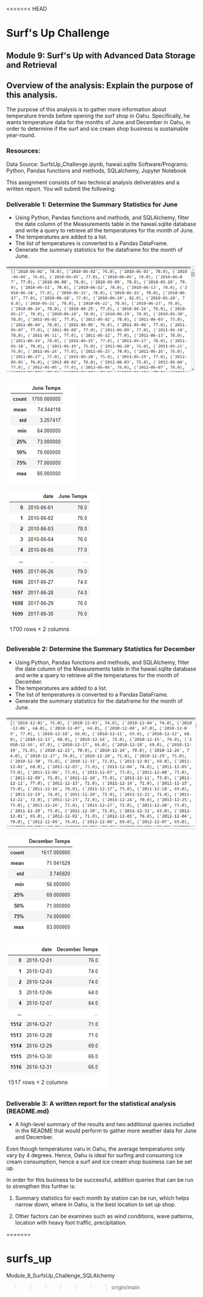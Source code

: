 <<<<<<< HEAD
# Surf's Up Challenge
## Module 9: Surf's Up with Advanced Data Storage and Retrieval

## Overview of the analysis: Explain the purpose of this analysis.
The purpose of this analysis is to gather more information about temperature trends before opening the surf shop in Oahu. Specifically, he wants temperature data for the months of June and December in Oahu, in order to determine if the surf and ice cream shop business is sustainable year-round.

### Resources: 
Data Source:  SurfsUp_Challenge.ipynb, hawaii.sqlite
Software/Programs: Python, Pandas functions and methods, SQLalchemy, Jupyter Notebook

This assignment consists of two technical analysis deliverables and a written report. You will submit the following:

### Deliverable 1: Determine the Summary Statistics for June
- Using Python, Pandas functions and methods, and SQLAlchemy, filter the date column of the Measurements table in the hawaii.sqlite database and write a query to retrieve all the temperatures for the month of June. 
- The temperatures are added to a list.
- The list of temperatures is converted to a Pandas DataFrame.
- Generate the summary statistics for the dataframe for the month of June.

![June_Results](https://github.com/veenapu/surfs_up/blob/main/June%20Results.PNG)

![June_Summary_Statistics](https://github.com/veenapu/surfs_up/blob/main/June%20Summary%20Statistics.PNG)

![Junes_results_DataFrame](https://github.com/veenapu/surfs_up/blob/main/June%20results%20DataFrame.PNG)


### Deliverable 2: Determine the Summary Statistics for December
- Using Python, Pandas functions and methods, and SQLAlchemy, filter the date column of the Measurements table in the hawaii.sqlite database and write a query to retrieve all the temperatures for the month of December. 
- The temperatures are added to a list.
- The list of temperatures is converted to a Pandas DataFrame.
- Generate the summary statistics for the dataframe for the month of June.

![December_Results](https://github.com/veenapu/surfs_up/blob/main/December%20Results.PNG)

![December_Summary_Statistics](https://github.com/veenapu/surfs_up/blob/main/December%20Summary%20Statistics.PNG)

![December_results_DataFrame](https://github.com/veenapu/surfs_up/blob/main/December%20results%20DataFrame.PNG)


### Deliverable 3: A written report for the statistical analysis (README.md)
-  A high-level summary of the results and two additional queries included in the README that would perform to gather more weather data for June and December.

Even though temperatures varu in Oahu, the average temperatures only vary by 4 degrees.  Hence, Oahu is ideal for surfing and consuming ice cream consumption, hence a surf and ice cream shop business can be set up.

In order for this business to be successful, addition queries that can be run to strengthen this further is:
1. Summary statistics for each month by station can be run, which helps narrow down, where in Oahu, is the best location to set up shop.

2. Other factors can be examines such as wind conditions, wave patterns, location with heavy foot traffic, precipitation. 








=======
# surfs_up
Module_9_SurfsUp_Challenge_SQLAlchemy
>>>>>>> origin/main
